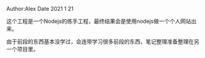 Author:Alex Date 2021 1 21 

这个工程是一个Nodejs的练手工程，最终结果会是使用nodejs做一个个人网站出来。

由于前段的东西基本没学过，会连带学习很多前段的东西，笔记整理准备整理在另一个项目里。
